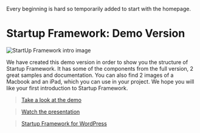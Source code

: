 Every beginning is hard so temporarily added to start with the homepage.

Startup Framework: Demo Version
============

<img src="https://raw.github.com/designmodo/startup-demo/master/index.jpg" title="StartUp Framework intro image" />

We have created this demo version in order to show you the structure of Startup Framework. It has some of the components from the full version, 2 great samples and documentation. You can also find 2 images of a Macbook and an iPad, which you can use in your project. We hope you will like your first introduction to Startup Framework.

> [Take a look at the demo](http://designmodo.github.io/startup-demo)

> [Watch the presentation](http://designmodo.com/startup)

> [Startup Framework for WordPress](http://designmodo.com/startup-wordpress/)
